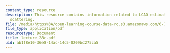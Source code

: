 ```yaml
---
content_type: resource
description: This resource contains information related to LCAO estimation and electron-phonon
  scattering.
file: /media/https%3A/open-learning-course-data-rc.s3.amazonaws.com/6-730-physics-for-solid-state-applications-spring-2003/ab1f8e1036e814ac14c58209bc275ca5_lecture_28c.pdf
file_type: application/pdf
resourcetype: Document
title: lecture_28c.pdf
uid: ab1f8e10-36e8-14ac-14c5-8209bc275ca5
---
```

